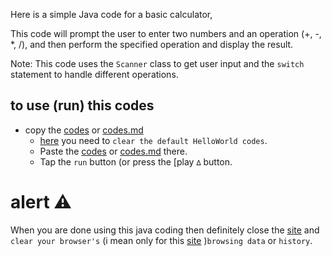 Here is a simple Java code for a basic calculator,

This code will prompt the user to enter two numbers and an operation (+, -, *, /), and then perform the specified operation and display the result.

Note: This code uses the `Scanner` class to get user input and the `switch` statement to handle different operations.

## to use (run) this codes
- copy the [codes](Calculator.java) or [codes.md](Calculator.md)
  - [here](https://www.programiz.com/java-programming/online-compiler/)  you need to `clear the default HelloWorld codes`.
  - Paste the [codes](Calculator.java) or [codes.md](Calculator.md) there.
  - Tap the `run` button (or press the [play `∆` button.

# alert ⚠️ 
When you are done using this java coding then definitely close the [site](https://www.programiz.com/java-programming/online-compiler/) and `clear your browser's` (i mean only for this [site](https://www.programiz.com/java-programming/online-compiler/) )`browsing data` or `history`.
